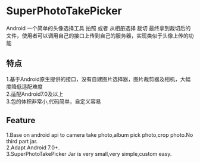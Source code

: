 # SuperPhotoTakePicker
Android 一个简单的头像选择工具 拍照 或者 从相册选择 裁切 最终拿到裁切后的文件，使用者可以调用自己的接口上传到自己的服务器，实现类似于头像上传的功能

## 特点
1.基于Android原生提供的接口，没有自建图片选择器，图片裁剪器及相机，大幅度降低适配难度  
2.适配Android7.0及以上  
3.包的体积非常小,代码简单，自定义容易

## Feature
1.Base on android api to camera take photo,album pick photo,crop photo.No third part jar.  
2.Adapt Android 7.0+.  
3.SuperPhotoTakePicker Jar is very small,very simple,custom easy.
